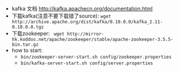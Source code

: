 - kafka 文档
http://kafka.apachecn.org/documentation.html
- 下载kafka(注意不要下载错了source): `wget http://archive.apache.org/dist/kafka/0.10.0.0/kafka_2.11-0.10.0.0.tgz`
- 下载zookeeper: ` wget http://mirror-hk.koddos.net/apache/zookeeper/stable/apache-zookeeper-3.5.5-bin.tar.gz`
- how to start:
  - `bin/zookeeper-server-start.sh config/zookeeper.properties`
  - `bin/kafka-server-start.sh config/server.properties`
  
 
